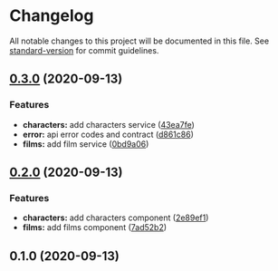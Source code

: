 # Changelog

All notable changes to this project will be documented in this file. See [standard-version](https://github.com/conventional-changelog/standard-version) for commit guidelines.

## [0.3.0](https://github.com/dharmik0810/star-wars/compare/v0.2.0...v0.3.0) (2020-09-13)

### Features

- **characters:** add characters service ([43ea7fe](https://github.com/dharmik0810/star-wars/commit/43ea7fe3d22cc25612771aa80a4057c883c47ecc))
- **error:** api error codes and contract ([d861c86](https://github.com/dharmik0810/star-wars/commit/d861c8636eafd4bbdcab34c4048457203ea9c20f))
- **films:** add film service ([0bd9a06](https://github.com/dharmik0810/star-wars/commit/0bd9a062db211d0daa8622273ad21fe4819d8ea3))

## [0.2.0](https://github.com/dharmik0810/star-wars/compare/v0.1.0...v0.2.0) (2020-09-13)

### Features

- **characters:** add characters component ([2e89ef1](https://github.com/dharmik0810/star-wars/commit/2e89ef1fd6eaca997ba15cdbe30109a9a25462ad))
- **films:** add films component ([7ad52b2](https://github.com/dharmik0810/star-wars/commit/7ad52b2e452b2eb663e16ba113e17dee0181fd9c))

## 0.1.0 (2020-09-13)

